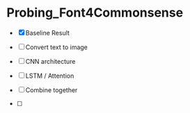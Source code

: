 # Probing_Font4Commonsense

- [x] Baseline Result

- [ ] Convert text to image

- [ ] CNN architecture

- [ ] LSTM / Attention

- [ ] Combine together

- [ ] 